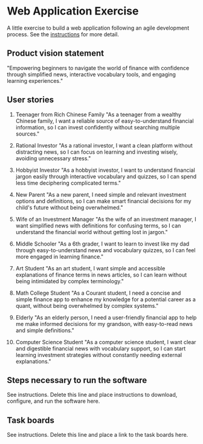 # Web Application Exercise

A little exercise to build a web application following an agile development process. See the [instructions](instructions.md) for more detail.

## Product vision statement
"Empowering beginners to navigate the world of finance with confidence through simplified news, interactive vocabulary tools, and engaging learning experiences."

## User stories
1. Teenager from Rich Chinese Family
"As a teenager from a wealthy Chinese family, I want a reliable source of easy-to-understand financial information, so I can invest confidently without searching multiple sources."

2. Rational Investor
"As a rational investor, I want a clean platform without distracting news, so I can focus on learning and investing wisely, avoiding unnecessary stress."

3. Hobbyist Investor
"As a hobbyist investor, I want to understand financial jargon easily through interactive vocabulary and quizzes, so I can spend less time deciphering complicated terms."

4. New Parent
"As a new parent, I need simple and relevant investment options and definitions, so I can make smart financial decisions for my child's future without being overwhelmed."

5. Wife of an Investment Manager
"As the wife of an investment manager, I want simplified news with definitions for confusing terms, so I can understand the financial world without getting lost in jargon."

6. Middle Schooler
"As a 6th grader, I want to learn to invest like my dad through easy-to-understand news and vocabulary quizzes, so I can feel more engaged in learning finance."

7. Art Student
"As an art student, I want simple and accessible explanations of finance terms in news articles, so I can learn without being intimidated by complex terminology."

8. Math College Student
"As a Courant student, I need a concise and simple finance app to enhance my knowledge for a potential career as a quant, without being overwhelmed by complex systems."

9. Elderly
"As an elderly person, I need a user-friendly financial app to help me make informed decisions for my grandson, with easy-to-read news and simple definitions."

10. Computer Science Student
"As a computer science student, I want clear and digestible financial news with vocabulary support, so I can start learning investment strategies without constantly needing external explanations."

## Steps necessary to run the software

See instructions. Delete this line and place instructions to download, configure, and run the software here.

## Task boards

See instructions. Delete this line and place a link to the task boards here.
